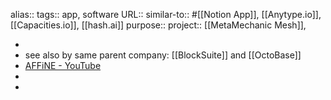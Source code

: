 alias::
tags:: app, software
URL::
similar-to:: #[[Notion App]], [[Anytype.io]], [[Capacities.io]], [[hash.ai]] 
purpose::
project:: [[MetaMechanic Mesh]],

-
- see also by same parent company: [[BlockSuite]] and [[OctoBase]]
- [AFFiNE - YouTube](https://www.youtube.com/@affinepro/videos)
-
-